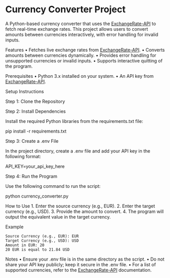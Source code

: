 # Currency Converter Project

A Python-based currency converter that uses the [ExchangeRate-API](https://app.exchangerate-api.com) to fetch real-time exchange rates. This project allows users to convert amounts between currencies interactively, with error handling for invalid inputs.

Features
• Fetches live exchange rates from [ExchangeRate-API](https://app.exchangerate-api.com).
• Converts amounts between currencies dynamically.
• Provides error handling for unsupported currencies or invalid inputs.
• Supports interactive quitting of the program.

Prerequisites
• Python 3.x installed on your system.
• An API key from [ExchangeRate-API](https://app.exchangerate-api.com).

Setup Instructions

Step 1: Clone the Repository

Step 2: Install Dependencies

Install the required Python libraries from the requirements.txt file:

pip install -r requirements.txt

Step 3: Create a .env File

In the project directory, create a .env file and add your API key in the following format:

API_KEY=your_api_key_here

Step 4: Run the Program

Use the following command to run the script:

python currency_converter.py

How to Use 1. Enter the source currency (e.g., EUR). 2. Enter the target currency (e.g., USD). 3. Provide the amount to convert. 4. The program will output the equivalent value in the target currency.

Example

```
Source Currency (e.g., EUR): EUR
Target Currency (e.g., USD): USD
Amount in EUR: 20
20 EUR is equal to 21.84 USD
```

Notes
• Ensure your .env file is in the same directory as the script.
• Do not share your API key publicly; keep it secure in the .env file.
• For a list of supported currencies, refer to the [ExchangeRate-API](https://www.exchangerate-api.com/docs/supported-currencies) documentation.
